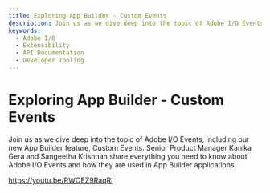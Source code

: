 ```yaml
---
title: Exploring App Builder - Custom Events
description: Join us as we dive deep into the topic of Adobe I/O Events including our new feature with App Builder - Custom Events. Kanika Gera, Sr Product Manager and Sangeetha Krishnan share everything you need to know about Adobe I/O Events and how they are used in App Builder applications. 
keywords:
  - Adobe I/O
  - Extensibility
  - API Documentation
  - Developer Tooling  
---
```


# Exploring App Builder - Custom Events

Join us as we dive deep into the topic of Adobe I/O Events, including our new App Builder feature, Custom Events. Senior Product Manager Kanika Gera and Sangeetha Krishnan share everything you need to know about Adobe I/O Events and how they are used in App Builder applications.

<Media slots="video"/>

<https://youtu.be/RWOEZ9RaqRI>

